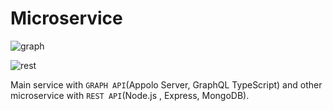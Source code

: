# Microservice

![graph](https://user-images.githubusercontent.com/18731391/77220965-98f5aa00-6b6f-11ea-81bb-57cbb818c714.PNG)

![rest](https://user-images.githubusercontent.com/18731391/77221062-61d3c880-6b70-11ea-8d53-7ecb4b0439f5.PNG) 


Main service with `GRAPH API`(Appolo Server, GraphQL TypeScript) and other microservice with `REST API`(Node.js , Express, MongoDB).

